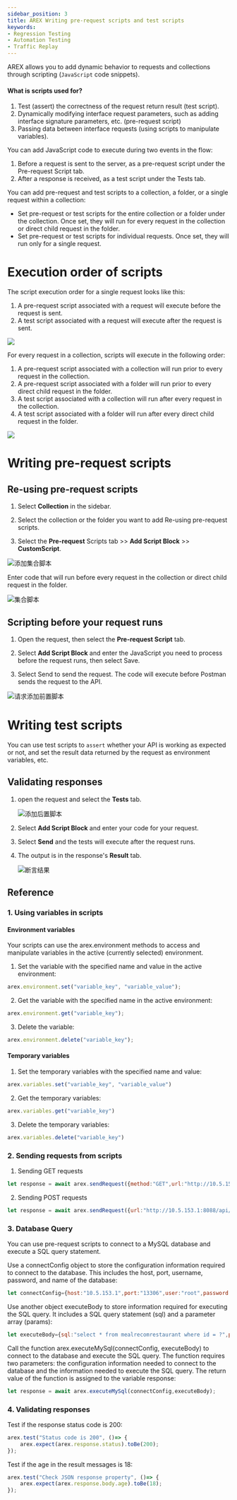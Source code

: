 ```yaml
---
sidebar_position: 3
title: AREX Writing pre-request scripts and test scripts
keywords: 
- Regression Testing
- Automation Testing
- Traffic Replay
---
```


AREX allows you to add dynamic behavior to requests and collections through scripting (`JavaScript` code snippets).

#### What is scripts used for?

1. Test (assert) the correctness of the request return result (test script).
2. Dynamically modifying interface request parameters, such as adding interface signature parameters, etc. (pre-request script)
3. Passing data between interface requests (using scripts to manipulate variables).

You can add JavaScript code to execute during two events in the flow:

1. Before a request is sent to the server, as a pre-request script under the Pre-request Script tab.
2. After a response is received, as a test script under the Tests tab.

You can add pre-request and test scripts to a collection, a folder, or a single request within a collection:

- Set pre-request or test scripts for the entire collection or a folder under the collection. Once set, they will run for every request in the collection or direct child request in the folder.
- Set pre-request or test scripts for individual requests. Once set, they will run only for a single request.

# Execution order of scripts

The script execution order for a single request looks like this:

1. A pre-request script associated with a request will execute before the request is sent.
2. A test script associated with a request will execute after the request is sent.

![](../resource/c2.order1.png)

For every request in a collection, scripts will execute in the following order:

1. A pre-request script associated with a collection will run prior to every request in the collection.
2. A pre-request script associated with a folder will run prior to every direct child request in the folder.
3. A test script associated with a collection will run after every request in the collection.
4. A test script associated with a folder will run after every direct child request in the folder.

![](../resource/c2.order2.png)

# Writing pre-request scripts

## Re-using pre-request scripts

1. Select **Collection** in the sidebar.

2. Select the collection or the folder you want to add Re-using pre-request scripts.

3. Select the **Pre-request** Scripts tab >> **Add Script Block** >> **CustomScript**.

![添加集合脚本](../resource/c2.collection.addpre.png)

Enter code that will run before every request in the collection or direct child request in the folder.

![集合脚本](../resource/c2.collection.pre.png)

## Scripting before your request runs

1. Open the request, then select the **Pre-request Script** tab.

2. Select **Add Script Block** and enter the JavaScript you need to process before the request runs, then select Save.

3. Select Send to send the request. The code will execute before Postman sends the request to the API.

![请求添加前置脚本](../resource/c2.add.pre.png)

# Writing test scripts

You can use test scripts to `assert` whether your API is working as expected or not, and set the result data returned by the request as environment variables, etc.

## Validating responses

1. open the request and select the **Tests** tab.

     ![添加后置脚本](../resource/c2.addtest.png)

2. Select **Add Script Block** and enter your code for your request.

3. Select **Send** and the tests will execute after the request runs. 

4. The output is in the response's **Result** tab.

     ![断言结果](../resource/c2.tests.result.png)

## Reference

### 1. Using variables in scripts

#### Environment variables

Your scripts can use the arex.environment methods to access and manipulate variables in the active (currently selected) environment.

1. Set the variable with the specified name and value in the active environment:

```JavaScript
arex.environment.set("variable_key", "variable_value");
```

2. Get the variable with the specified name in the active environment:

```JavaScript
arex.environment.get("variable_key");
```

3. Delete the variable:

```JavaScript
arex.environment.delete("variable_key");
```

#### Temporary variables

1. Set the temporary variables with the specified name and value:

```JavaScript
arex.variables.set("variable_key", "variable_value")
```

2. Get the temporary variables:

``` JavaScript
arex.variables.get("variable_key")
```

3. Delete the temporary variables:

```JavaScript
arex.variables.delete("variable_key")
```

### 2. Sending requests from scripts

1. Sending GET requests

```JavaScript
let response = await arex.sendRequest({method:"GET",url:"http://10.5.153.1:8090/api/config/schedule/useResult/appId/arex-0.2.4.test2"});  
```

2. Sending POST requests

```JavaScript
let response = await arex.sendRequest({url:"http://10.5.153.1:8088/api/report/queryDifferences",method:"POST",data:"{"categoryName":"ServletEntrance","operationName":"/owners/{ownerId}","planItemId":"633184edc9af0157f44eaeba"}",headers:{"Content-Type":"application/json","access-token":"eyJ0eXAiOiJKV1QiLCJhbGciOiJIUzI1NiJ9.eyJpbmZvIjoidGVzdCJ9.YeLmUW--fqrtmag1QTDmL8U7RVZlb34xPAAxorxSCPM"}});  
```

### 3. Database Query

You can use pre-request scripts to connect to a MySQL database and execute a SQL query statement.

Use a connectConfig object to store the configuration information required to connect to the database. This includes the host, port, username, password, and name of the database:

```JavaScript
let connectConfig={host:"10.5.153.1",port:"13306",user:"root",password:"",database:"community"};
```

Use another object executeBody to store information required for executing the SQL query. It includes a SQL query statement (sql) and a parameter array (params):

```JavaScript
let executeBody={sql:"select * from mealrecomrestaurant where id = ?",params:[1]};
```

Call the function arex.executeMySql(connectConfig, executeBody) to connect to the database and execute the SQL query. The function requires two parameters: the configuration information needed to connect to the database and the information needed to execute the SQL query. The return value of the function is assigned to the variable response:

```JavaScript
let response = await arex.executeMySql(connectConfig,executeBody);
```

### 4. Validating responses

Test if the response status code is 200:

```JavaScript
arex.test("Status code is 200", ()=> {
    arex.expect(arex.response.status).toBe(200);
});
```

Test if the age in the result messages is 18:

```JavaScript
arex.test("Check JSON response property", ()=> {
    arex.expect(arex.response.body.age).toBe(18);
});
```
